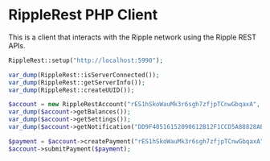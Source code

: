RippleRest PHP Client
=====================

This is a client that interacts with the Ripple network using the Ripple REST APIs.

```php
RippleRest::setup("http://localhost:5990");

var_dump(RippleRest::isServerConnected());
var_dump(RippleRest::getServerInfo());
var_dump(RippleRest::createUUID());

$account = new RippleRestAccount("rES1hSkoWauMk3r6sgh7zfjpTCnwGbqaxA", "sSECRET");
var_dump($account->getBalances());
var_dump($account->getSettings());
var_dump($account->getNotification("DD9F40516152090612B12F1CCD5A88828AEA8813FEBD56D9D6B39ED918F4CCCA"));

$payment = $account->createPayment("rES1hSkoWauMk3r6sgh7zfjpTCnwGbqaxA", "5+XRP");
$account->submitPayment($payment);
```